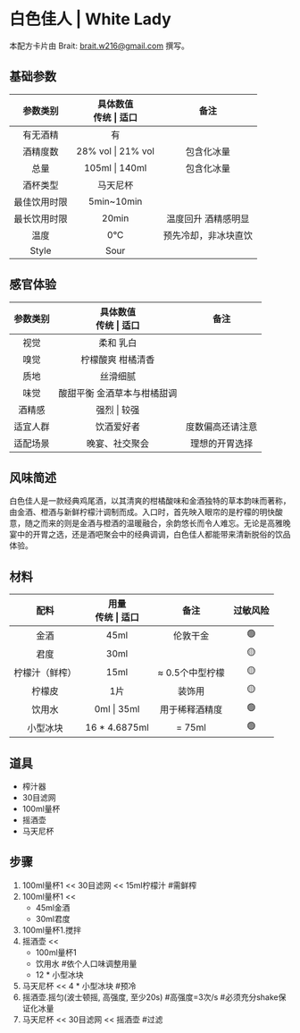 # **白色佳人 | White Lady**

本配方卡片由 Brait: <brait.w216@gmail.com> 撰写。

## 基础参数

|参数类别|具体数值<br>传统 \| 适口|备注|
|:-:|:-:|:-:|
|有无酒精|有||
|酒精度数|28% vol \| 21% vol|包含化冰量|
|总量|105ml \| 140ml|包含化冰量|
|酒杯类型|马天尼杯||
|最佳饮用时限|5min~10min||
|最长饮用时限|20min|温度回升 酒精感明显|
|温度|0°C|预先冷却，非冰块直饮|
|Style|Sour||

## 感官体验

|参数类别|具体数值<br>传统 \| 适口|备注|
|:-:|:-:|:-:|
|视觉|柔和 乳白||
|嗅觉|柠檬酸爽 柑橘清香||
|质地|丝滑细腻||
|味觉|酸甜平衡 金酒草本与柑橘甜调||
|酒精感|强烈 \| 较强||
|适宜人群|饮酒爱好者|度数偏高还请注意|
|适配场景|晚宴、社交聚会|理想的开胃选择|

## 风味简述

白色佳人是一款经典鸡尾酒，以其清爽的柑橘酸味和金酒独特的草本韵味而著称，由金酒、橙酒与新鲜柠檬汁调制而成。入口时，首先映入眼帘的是柠檬的明快酸意，随之而来的则是金酒与橙酒的温暖融合，余韵悠长而令人难忘。无论是高雅晚宴中的开胃之选，还是酒吧聚会中的经典调调，白色佳人都能带来清新脱俗的饮品体验。

## 材料

|配料|用量<br>传统 \| 适口 |备注|过敏风险|
|:-:|:-:|:-:|:-:|
|金酒|45ml|伦敦干金|🟢|
|君度|30ml||🟡|
|柠檬汁（鲜榨）|15ml| $\approx$ 0.5个中型柠檬|🟡|
|柠檬皮|1片|装饰用|🟡|
|饮用水|0ml \| 35ml|用于稀释酒精度|🟢|
|小型冰块|16 \* 4.6875ml|= 75ml|🟢|

## 道具

- 榨汁器
- 30目滤网
- 100ml量杯
- 摇酒壶
- 马天尼杯

## 步骤

1. 100ml量杯1 \<\< 30目滤网 \<\< 15ml柠檬汁 #需鲜榨
2. 100ml量杯1 \<\<
    - 45ml金酒
    - 30ml君度
3. 100ml量杯1.搅拌
4. 摇酒壶 \<\<
    - 100ml量杯1
    - 饮用水 #依个人口味调整用量
    - 12 \* 小型冰块
5. 马天尼杯 \<\< 4 \* 小型冰块 #预冷
6. 摇酒壶.摇匀(波士顿摇, 高强度, 至少20s) #高强度=3次/s #必须充分shake保证化冰量
7. 马天尼杯 \<\< 30目滤网 \<\< 摇酒壶 #过滤
